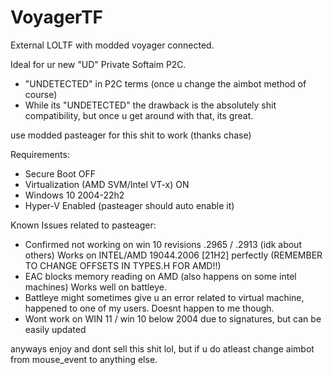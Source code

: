 # VoyagerTF

External LOLTF with modded voyager connected.

Ideal for ur new "UD" Private Softaim P2C.

- "UNDETECTED" in P2C terms (once u change the aimbot method of course)
- While its "UNDETECTED" the drawback is the absolutely shit compatibility, but once u get around with that, its great.

use modded pasteager for this shit to work (thanks chase)

Requirements:

- Secure Boot OFF
- Virtualization (AMD SVM/Intel VT-x) ON
- Windows 10 2004-22h2
- Hyper-V Enabled (pasteager should auto enable it)

Known Issues related to pasteager:

- Confirmed not working on win 10 revisions .2965 / .2913 (idk about others) Works on INTEL/AMD 19044.2006 [21H2] perfectly (REMEMBER TO CHANGE OFFSETS IN TYPES.H FOR AMD!!)
- EAC blocks memory reading on AMD (also happens on some intel machines) Works well on battleye.
- Battleye might sometimes give u an error related to virtual machine, happened to one of my users. Doesnt happen to me though.
- Wont work on WIN 11 / win 10 below 2004 due to signatures, but can be easily updated


anyways enjoy and dont sell this shit lol, but if u do atleast change aimbot from mouse_event to anything else.
